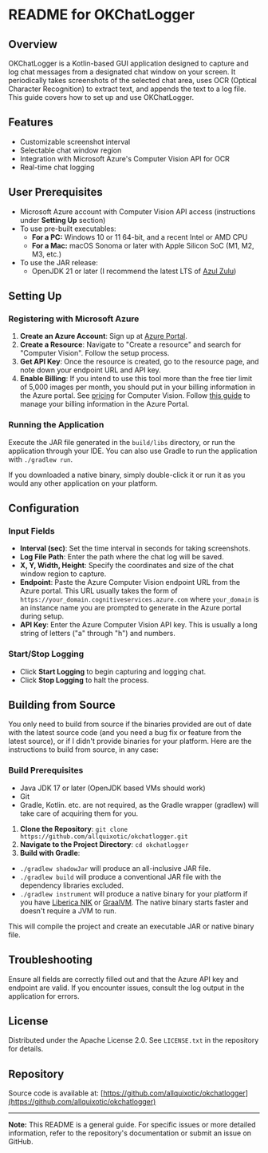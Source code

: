 # README for OKChatLogger

## Overview
OKChatLogger is a Kotlin-based GUI application designed to capture and log chat messages from a designated chat window on your screen. It periodically takes screenshots of the selected chat area, uses OCR (Optical Character Recognition) to extract text, and appends the text to a log file. This guide covers how to set up and use OKChatLogger.

## Features
- Customizable screenshot interval
- Selectable chat window region
- Integration with Microsoft Azure's Computer Vision API for OCR
- Real-time chat logging

## User Prerequisites
- Microsoft Azure account with Computer Vision API access (instructions under **Setting Up** section)
- To use pre-built executables:
  - **For a PC:** Windows 10 or 11 64-bit, and a recent Intel or AMD CPU
  - **For a Mac:** macOS Sonoma or later with Apple Silicon SoC (M1, M2, M3, etc.)
- To use the JAR release:
  - OpenJDK 21 or later (I recommend the latest LTS of [Azul Zulu](https://www.azul.com/downloads/#downloads-table-zulu))

## Setting Up
### Registering with Microsoft Azure
1. **Create an Azure Account**: Sign up at [Azure Portal](https://portal.azure.com/).
2. **Create a Resource**: Navigate to "Create a resource" and search for "Computer Vision". Follow the setup process.
3. **Get API Key**: Once the resource is created, go to the resource page, and note down your endpoint URL and API key.
4. **Enable Billing**: If you intend to use this tool more than the free tier limit of 5,000 images per month, you should put in your billing information in the Azure portal. See [pricing](https://azure.microsoft.com/en-us/pricing/details/cognitive-services/computer-vision/) for Computer Vision. Follow [this guide](https://learn.microsoft.com/en-us/azure/cost-management-billing/manage/change-credit-card) to manage your billing information in the Azure Portal.

### Running the Application
Execute the JAR file generated in the `build/libs` directory, or run the application through your IDE. You can also use Gradle to run the application with `./gradlew run`.

If you downloaded a native binary, simply double-click it or run it as you would any other application on your platform.

## Configuration
### Input Fields
- **Interval (sec)**: Set the time interval in seconds for taking screenshots.
- **Log File Path**: Enter the path where the chat log will be saved.
- **X, Y, Width, Height**: Specify the coordinates and size of the chat window region to capture.
- **Endpoint**: Paste the Azure Computer Vision endpoint URL from the Azure portal. This URL usually takes the form of `https://your_domain.cognitiveservices.azure.com` where `your_domain` is an instance name you are prompted to generate in the Azure portal during setup.
- **API Key**: Enter the Azure Computer Vision API key. This is usually a long string of letters ("a" through "h") and numbers.

### Start/Stop Logging
- Click **Start Logging** to begin capturing and logging chat.
- Click **Stop Logging** to halt the process.

## Building from Source
You only need to build from source if the binaries provided are out of date with the latest source code (and you need a bug fix or feature from the latest source), or if I didn't provide binaries for your platform.
Here are the instructions to build from source, in any case:

### Build Prerequisites
- Java JDK 17 or later (OpenJDK based VMs should work)
- Git
- Gradle, Kotlin. etc. are not required, as the Gradle wrapper (gradlew) will take care of acquiring them for you.

1. **Clone the Repository**: `git clone https://github.com/allquixotic/okchatlogger.git`
2. **Navigate to the Project Directory**: `cd okchatlogger`
3. **Build with Gradle**:
- `./gradlew shadowJar` will produce an all-inclusive JAR file.
- `./gradlew build` will produce a conventional JAR file with the dependency libraries excluded.
- `./gradlew instrument` will produce a native binary for your platform if you have [Liberica NIK](https://bell-sw.com/liberica-native-image-kit/) or [GraalVM](https://www.graalvm.org/). The native binary starts faster and doesn't require a JVM to run.

This will compile the project and create an executable JAR or native binary file.

## Troubleshooting
Ensure all fields are correctly filled out and that the Azure API key and endpoint are valid. If you encounter issues, consult the log output in the application for errors.

## License
Distributed under the Apache License 2.0. See `LICENSE.txt` in the repository for details.

## Repository
Source code is available at: [https://github.com/allquixotic/okchatlogger](https://github.com/allquixotic/okchatlogger)

---

**Note:** This README is a general guide. For specific issues or more detailed information, refer to the repository's documentation or submit an issue on GitHub.

